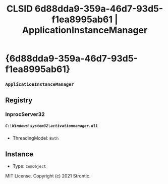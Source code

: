 ﻿---
title: "CLSID 6d88dda9-359a-46d7-93d5-f1ea8995ab61 | ApplicationInstanceManager"
excerpt: What is COM-Object CLSID 6d88dda9-359a-46d7-93d5-f1ea8995ab61?
---

# {6d88dda9-359a-46d7-93d5-f1ea8995ab61}

### `ApplicationInstanceManager`

## Registry


### InprocServer32

##### `C:\Windows\system32\activationmanager.dll`
* ThreadingModel: `Both`

## Instance

* Type: `ComObject`

MIT License. Copyright (c) 2021 Strontic.


